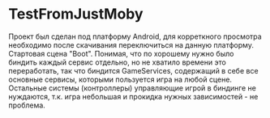 # TestFromJustMoby
Проект был сделан под платформу Android, для корреткного просмотра необходимо после скачивания переключиться на данную платформу.
Стартовая сцена "Boot".
Понимая, что по хорошему нужно было биндить каждый сервис отдельно, но не хватило времени это переработать, так что биндится GameServices, содержащий в себе все основные сервисы, которыми пользуется игра на любой сцене. 
Остальные системы (контроллеры) управляющие игрой в биндинге не нуждаются, т.к. игра небольшая и прокидка нужных зависимостей - не проблема.
